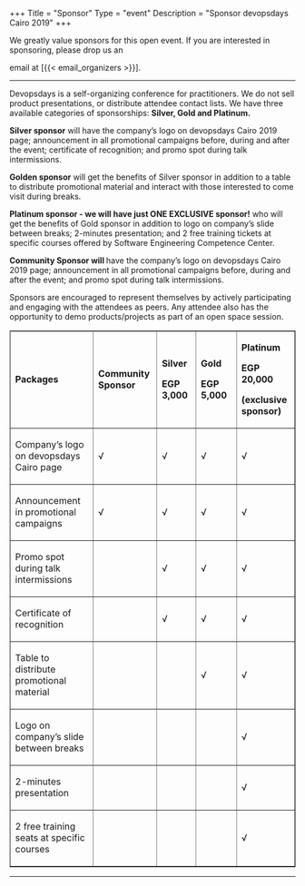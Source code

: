 +++
Title = "Sponsor"
Type = "event"
Description = "Sponsor devopsdays Cairo 2019"
+++

We greatly value sponsors for this open event.  If you are interested in sponsoring, please drop us an 

email at [{{< email_organizers >}}].

<hr>

<p>Devopsdays is a self-organizing conference for practitioners. We do not sell product presentations, or distribute attendee contact lists. We have three available categories of sponsorships: <strong>Silver, Gold and Platinum.</strong></p>
<p><strong>Silver sponsor</strong> will have the company&rsquo;s logo on devopsdays Cairo 2019 page; announcement in all promotional campaigns before, during and after the event; certificate of recognition; and promo spot during talk intermissions.</p>
<p><strong>Golden sponsor</strong> will get the benefits of Silver sponsor in addition to a table to distribute promotional material and interact with those interested to come visit during breaks.</p>
<p><strong>Platinum sponsor - we will have just ONE EXCLUSIVE sponsor!</strong> who will get the benefits of Gold sponsor in addition to logo on company&rsquo;s slide between breaks; 2-minutes presentation; and 2 free training tickets at specific courses offered by Software Engineering Competence Center.</p>
<p><strong>Community Sponsor will </strong>have the company&rsquo;s logo on devopsdays Cairo 2019 page; announcement in all promotional campaigns before, during and after the event; and promo spot during talk intermissions.</p>
<p>Sponsors are encouraged to represent themselves by actively participating and engaging with the attendees as peers. Any attendee also has the opportunity to demo products/projects as part of an open space session.</p>
<table border="1">
<tbody>
<tr>
<td width="420">
<p><strong>Packages</strong></p>
</td>
<td width="180">
<p><strong>Community Sponsor</strong></p>
</td>
<td width="180">
<p><strong>Silver</strong></p>
<p><strong>EGP 3,000</strong></p>
</td>
<td width="143">
<p><strong>Gold</strong></p>
<p><strong>EGP 5,000&nbsp;</strong></p>
</td>
<td width="188">
<p><strong>Platinum</strong></p>
<p><strong>EGP 20,000</strong></p>
<p><strong>(exclusive sponsor)</strong></p>
</td>
</tr>
<tr>
<td width="420">
<p>Company&rsquo;s logo on devopsdays Cairo page</p>
</td>
<td width="180">
<p>&radic;</p>
</td>
<td width="180">
<p>&radic;</p>
</td>
<td width="143">
<p>&radic;</p>
</td>
<td width="188">
<p>&radic;</p>
</td>
</tr>
<tr>
<td width="420">
<p>Announcement in promotional campaigns</p>
</td>
<td width="180">
<p>&radic;</p>
</td>
<td width="180">
<p>&radic;</p>
</td>
<td width="143">
<p>&radic;</p>
</td>
<td width="188">
<p>&radic;</p>
</td>
</tr>
<tr>
<td width="420">
<p>Promo spot during talk intermissions</p>
</td>
<td width="180">
&nbsp;
</td>
<td width="180">
<p>&radic;</p>
</td>
<td width="143">
<p>&radic;</p>
</td>
<td width="188">
<p>&radic;</p>
</td>
</tr>
<tr>
<td width="420">
<p>Certificate of recognition</p>
</td>
<td width="180">&nbsp;</td>
<td width="180">
<p>&radic;</p>
</td>
<td width="143">
<p>&radic;</p>
</td>
<td width="188">
<p>&radic;</p>
</td>
</tr>
<tr>
<td width="420">
<p>Table to distribute promotional material</p>
</td>
<td width="180">&nbsp;</td>
<td width="180">&nbsp;</td>
<td width="143">
<p>&radic;</p>
</td>
<td width="188">
<p>&radic;</p>
</td>
</tr>
<tr>
<td width="420">
<p>Logo on company&rsquo;s slide between breaks</p>
</td>
<td width="180">&nbsp;</td>
<td width="180">&nbsp;</td>
<td width="143">&nbsp;</td>
<td width="188">
<p>&radic;</p>
</td>
</tr>
<tr>
<td width="420">
<p>2-minutes presentation</p>
</td>
<td width="180">&nbsp;</td>
<td width="180">&nbsp;</td>
<td width="143">&nbsp;</td>
<td width="188">
<p>&radic;</p>
</td>
</tr>
<tr>
<td width="420">
<p>2 free training seats at specific courses</p>
</td>
<td width="180">&nbsp;</td>
<td width="180">&nbsp;</td>
<td width="143">&nbsp;</td>
<td width="188">
<p>&radic;</p>
</td>
</tr>
</tbody>
</table>
<p>

<!--
<hr/>

-->
<hr/>
